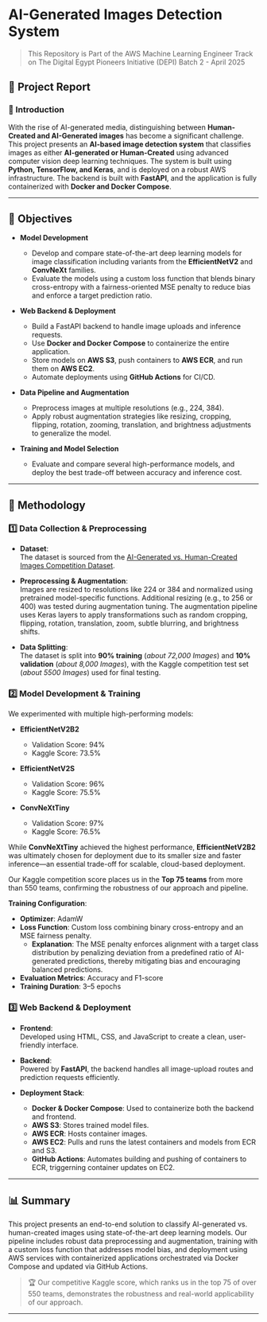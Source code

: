 # AI-Generated Images Detection System

> This Repository is Part of the AWS Machine Learning Engineer Track on The Digital Egypt Pioneers Initiative (DEPI) Batch 2 - April 2025

## 📖 Project Report

### 📌 Introduction

With the rise of AI-generated media, distinguishing between **Human-Created and AI-Generated images** has become a significant challenge. This project presents an **AI-based image detection system** that classifies images as either **AI-generated or Human-Created** using advanced computer vision deep learning techniques. The system is built using **Python, TensorFlow, and Keras**, and is deployed on a robust AWS infrastructure. The backend is built with **FastAPI**, and the application is fully containerized with **Docker and Docker Compose**.

---

## 🎯 Objectives

- **Model Development**

  - Develop and compare state-of-the-art deep learning models for image classification including variants from the **EfficientNetV2** and **ConvNeXt** families.
  - Evaluate the models using a custom loss function that blends binary cross-entropy with a fairness-oriented MSE penalty to reduce bias and enforce a target prediction ratio.

- **Web Backend & Deployment**

  - Build a FastAPI backend to handle image uploads and inference requests.
  - Use **Docker and Docker Compose** to containerize the entire application.
  - Store models on **AWS S3**, push containers to **AWS ECR**, and run them on **AWS EC2**.
  - Automate deployments using **GitHub Actions** for CI/CD.

- **Data Pipeline and Augmentation**

  - Preprocess images at multiple resolutions (e.g., 224, 384).
  - Apply robust augmentation strategies like resizing, cropping, flipping, rotation, zooming, translation, and brightness adjustments to generalize the model.

- **Training and Model Selection**
  - Evaluate and compare several high-performance models, and deploy the best trade-off between accuracy and inference cost.

---

## 🔬 Methodology

### 1️⃣ Data Collection & Preprocessing

- **Dataset**:\
  The dataset is sourced from the [AI-Generated vs. Human-Created Images Competition Dataset](https://www.kaggle.com/competitions/detect-ai-vs-human-generated-images).

- **Preprocessing & Augmentation**:\
  Images are resized to resolutions like 224 or 384 and normalized using pretrained model-specific functions. Additional resizing (e.g., to 256 or 400) was tested during augmentation tuning. The augmentation pipeline uses Keras layers to apply transformations such as random cropping, flipping, rotation, translation, zoom, subtle blurring, and brightness shifts.

- **Data Splitting**:\
  The dataset is split into **90% training** (*about 72,000 Images*) and **10% validation** (*about 8,000 Images*), with the Kaggle competition test set (*about 5500 Images*) used for final testing.

### 2️⃣ Model Development & Training

We experimented with multiple high-performing models:

- **EfficientNetV2B2**

  - Validation Score: 94%
  - Kaggle Score: 73.5%

- **EfficientNetV2S**

  - Validation Score: 96%
  - Kaggle Score: 75.5%

- **ConvNeXtTiny**

  - Validation Score: 97%
  - Kaggle Score: 76.5%

While **ConvNeXtTiny** achieved the highest performance, **EfficientNetV2B2** was ultimately chosen for deployment due to its smaller size and faster inference—an essential trade-off for scalable, cloud-based deployment.

Our Kaggle competition score places us in the **Top 75 teams** from more than 550 teams, confirming the robustness of our approach and pipeline.

**Training Configuration**:

- **Optimizer**: AdamW
- **Loss Function**: Custom loss combining binary cross-entropy and an MSE fairness penalty.
  - **Explanation**: The MSE penalty enforces alignment with a target class distribution by penalizing deviation from a predefined ratio of AI-generated predictions, thereby mitigating bias and encouraging balanced predictions.
- **Evaluation Metrics**: Accuracy and F1-score
- **Training Duration**: 3–5 epochs

### 3️⃣ Web Backend & Deployment

- **Frontend**:\
  Developed using HTML, CSS, and JavaScript to create a clean, user-friendly interface.

- **Backend**:\
  Powered by **FastAPI**, the backend handles all image-upload routes and prediction requests efficiently.

- **Deployment Stack**:

  - **Docker & Docker Compose**: Used to containerize both the backend and frontend.
  - **AWS S3**: Stores trained model files.
  - **AWS ECR**: Hosts container images.
  - **AWS EC2**: Pulls and runs the latest containers and models from ECR and S3.
  - **GitHub Actions**: Automates building and pushing of containers to ECR, triggerning container updates on EC2.

---

## 📊 Summary

This project presents an end-to-end solution to classify AI-generated vs. human-created images using state-of-the-art deep learning models. Our pipeline includes robust data preprocessing and augmentation, training with a custom loss function that addresses model bias, and deployment using AWS services with containerized applications orchestrated via Docker Compose and updated via GitHub Actions.

> 🏆 Our competitive Kaggle score, which ranks us in the top 75 of over 550 teams, demonstrates the robustness and real-world applicability of our approach.

---
